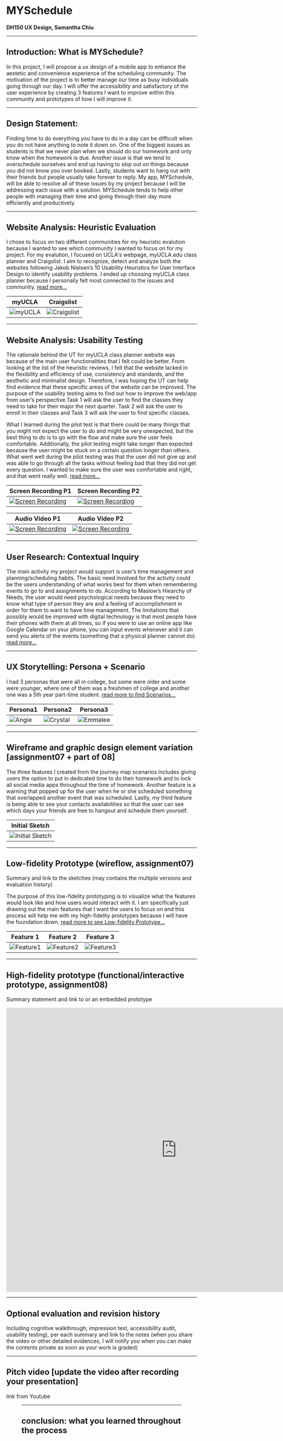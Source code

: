 # MYSchedule
**DH150 UX Design, Samantha Chiu**

----------------------

## Introduction: What is MYSchedule?

In this project, I will propose a ux design of a mobile app to enhance the aestetic and convenience experience of the scheduling community. The motivation of the project is to better manage our time as busy individuals going through our day. I will offer the accessibility and satisfactory of the user experience by creating 3 features I want to improve within this community and prototypes of how I will improve it.   

-------------------------

## Design Statement: 

Finding time to do everything you have to do in a day can be difficult when you do not have anything to note it down on. One of the biggest issues as students is that we never plan when we should do our homework and only know when the homework is due. Another issue is that we tend to overschedule ourselves and end up having to skip out on things because you did not know you over booked. Lastly, students want to hang out with their friends but people usually take forever to reply. My app, MYSchedule, will be able to resolve all of these issues by my project because I will be addressing each issue with a solution. MYSchedule tends to help other people with managing their time and going through their day more efficiently and productively.

---------------------------

## Website Analysis: Heuristic Evaluation

I chose to focus on two different communities for my heuristic evalution because I wanted to see which community I wanted to focus on for my project. For my evalution, I focused on UCLA's webpage, myUCLA.edu class planner and Craigslist. I aim to recognize, detect and analyze both the websites following Jakob Nielsen’s 10 Usability Heuristics for User Interface Design to identify usability problems. I ended up choosing myUCLA class planner because I personally felt most connected to the issues and community.  [read more...](https://github.com/samanthachiuu/DH150-Assignment1/blob/master/README.md)


 
myUCLA | Craigslist
------------|-------------
![myUCLA](https://user-images.githubusercontent.com/59623131/72328734-55ab2680-3668-11ea-85fe-1ee492ad948a.png)|![Craigslist](https://user-images.githubusercontent.com/59623131/72328811-7d9a8a00-3668-11ea-9463-ce81e319e067.png)

--------------------------

## Website Analysis: Usability Testing

The rationale behind the UT for myUCLA class planner website was because of the main user functionalities that I felt could be better. From looking at the list of the heuristic reviews, I felt that the website lacked in the flexibility and efficiency of use, consistency and standards, and the aesthetic and minimalist design. Therefore, I was hoping the UT can help find evidence that these specific areas of the website can be improved. The purpose of the usability testing aims to find out how to improve the web/app from user’s perspective.Task 1 will ask the user to find the classes they need to take for their major the next quarter. Task 2 will ask the user to enroll in their classes and Task 3 will ask the user to find specific classes. 

What I learned during the pilot test is that there could be many things that you might not expect the user to do and might be very unexpected, but the best thing to do is to go with the flow and make sure the user feels comfortable. Additionally, the pilot testing might take longer than expected because the user might be stuck on a certain question longer than others. What went well during the pilot testing was that the user did not give up and was able to go through all the tasks without feeling bad that they did not get every question. I wanted to make sure the user was comfortable and right, and that went really well. [read more...](https://github.com/samanthachiuu/DH150-Assignment1/tree/master/Assignment%202) 

Screen Recording P1 | Screen Recording P2
-------------------- | ---------------------
[![Screen Recording](http://img.youtube.com/vi/572J0g36EaI/0.jpg)](https://www.youtube.com/watch?v=572J0g36EaI "Part 1")|[![Screen Recording](http://img.youtube.com/vi/mx8yX95eh4s/0.jpg)](https://www.youtube.com/watch?v=mx8yX95eh4s "Part 2")

Audio Video P1 | Audio Video P2
--------------- | ----------------
[![Screen Recording](http://img.youtube.com/vi/gIz0_eleLbc/0.jpg)](https://www.youtube.com/watch?v=gIz0_eleLbc "Part 1")|[![Screen Recording](http://img.youtube.com/vi/_lbBM8g_sZs/0.jpg)](https://www.youtube.com/watch?v=_lbBM8g_sZs "Part 2")

----------------------------

## User Research: Contextual Inquiry

The main activity my project would support is user’s time management and planning/scheduling habits. The basic need involved for the activity could be the users understanding of what works best for them when remembering events to go to and assignments to do. According to Maslow’s Hiearchy of Needs, the user would need psychological needs because they need to know what type of person they are and a feeling of accomplishment in order for them to want to have time management. The limitations that possibly would be improved with digital technology is that most people have their phones with them at all times, so if you were to use an online app like Google Calendar on your phone, you can input events whenever and it can send you alerts of the events (something that a physical planner cannot do). [read more...](https://github.com/samanthachiuu/Assignment-4)

--------------------------

## UX Storytelling: Persona + Scenario

I had 3 personas that were all in college, but some were older and some were younger, where one of them was a freshmen of college and another one was a 5th year part-time student. [read more to find Scenarios...](https://github.com/samanthachiuu/Assignment5/blob/master/README.md) 

Persona1 | Persona2 | Persona3
---------- | ---------- | -----------
![Angie](https://user-images.githubusercontent.com/59623131/75843817-09878300-5d89-11ea-80f2-b1054cc38cd8.png)|![Crystal](https://user-images.githubusercontent.com/59623131/75843809-02f90b80-5d89-11ea-8f65-e487b5a144c4.png)|![Emmalee](https://user-images.githubusercontent.com/59623131/75843811-05f3fc00-5d89-11ea-8396-551a834825e3.png)

---------------------------

## Wireframe and graphic design element variation [assignment07 + part of 08]

The three features I created from the journey map scenarios includes giving users the option to put in dedicated time to do their homework and to lock all social media apps throughout the time of homework. Another feature is a warning that popped up for the user when he or she scheduled something that overlapped another event that was scheduled. Lastly, my third feature is being able to see your contacts availabilities so that the user can see which days your friends are free to hangout and schedule them yourself. 

Initial Sketch |
-------------- |
![Initial Sketch](https://user-images.githubusercontent.com/59623131/75863331-22a62900-5db5-11ea-9078-29d858d3513c.jpg)|

----------------------

## Low-fidelity Prototype (wireflow, assignment07)
Summary and link to the sketches (may contains the multiple versions and evaluation history)

The purpose of this low-fidelity prototyping is to visualize what the features would look like and how users would interact with it. I am specifically just drawing out the main features that I want the users to focus on and this process will help me with my high-fidelity prototypes because I will have the foundation down. [read more to see Low-fidelity Prototype...](https://github.com/samanthachiuu/Assignment-4)

Feature 1 | Feature 2 | Feature 3
---------- | ----------- | -----------
![Feature1](https://user-images.githubusercontent.com/59623131/75863237-ff7b7980-5db4-11ea-934e-d53e67e75878.jpg)|![Feature2](https://user-images.githubusercontent.com/59623131/75863300-18842a80-5db5-11ea-8c55-51c718c38d2b.jpg)|![Feature3](https://user-images.githubusercontent.com/59623131/75862876-6fd5cb00-5db4-11ea-8960-0f173c79e311.jpg)

-------------------------

## High-fidelity prototype (functional/interactive prototype, assignment08)
Summary statement and link to or an embedded prototype

<iframe style="border: none;" width="900" height="750" src="https://www.figma.com/embed?embed_host=share&url=https%3A%2F%2Fwww.figma.com%2Ffile%2FpTDVdSnVU3DQ6vAo81nkRI%2FMYSchedule%3Fnode-id%3D0%253A1" allowfullscreen></iframe>

--------------------------

## Optional evaluation and revision history 
Including cognitive walkthrough; impression test, accessibility audit, usability testing), per each summary and link to the notes (when you share the video or other detailed evidences, I will notify you when you can make the contents private as soon as your work is graded)

------------------------

## Pitch video [update the video after recording your presentation]
link from Youtube 

<figure class="video_container">
<embed code>

------------------------

## conclusion: what you learned throughout the process
